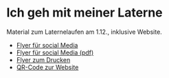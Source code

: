 # Ich geh mit meiner Laterne

Material zum Laternelaufen am 1.12., inklusive Website.


- [Flyer für social Media](https://kopp.github.io/ich-geh-mit-meiner-laterne/flyer-digital.png)
- [Flyer für social Media (pdf)](https://kopp.github.io/ich-geh-mit-meiner-laterne/flyer-digital.pdf)
- [Flyer zum Drucken](https://kopp.github.io/ich-geh-mit-meiner-laterne/flyer-druck.pdf)
- [QR-Code zur Website](https://kopp.github.io/ich-geh-mit-meiner-laterne/website_qr.png)

